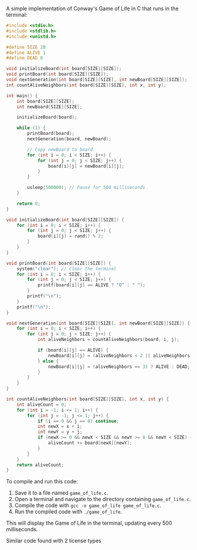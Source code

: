A simple implementation of Conway's Game of Life in C that runs in the terminal:

```c
#include <stdio.h>
#include <stdlib.h>
#include <unistd.h>

#define SIZE 20
#define ALIVE 1
#define DEAD 0

void initializeBoard(int board[SIZE][SIZE]);
void printBoard(int board[SIZE][SIZE]);
void nextGeneration(int board[SIZE][SIZE], int newBoard[SIZE][SIZE]);
int countAliveNeighbors(int board[SIZE][SIZE], int x, int y);

int main() {
    int board[SIZE][SIZE];
    int newBoard[SIZE][SIZE];

    initializeBoard(board);

    while (1) {
        printBoard(board);
        nextGeneration(board, newBoard);

        // Copy newBoard to board
        for (int i = 0; i < SIZE; i++) {
            for (int j = 0; j < SIZE; j++) {
                board[i][j] = newBoard[i][j];
            }
        }

        usleep(500000); // Pause for 500 milliseconds
    }

    return 0;
}

void initializeBoard(int board[SIZE][SIZE]) {
    for (int i = 0; i < SIZE; i++) {
        for (int j = 0; j < SIZE; j++) {
            board[i][j] = rand() % 2;
        }
    }
}

void printBoard(int board[SIZE][SIZE]) {
    system("clear"); // Clear the terminal
    for (int i = 0; i < SIZE; i++) {
        for (int j = 0; j < SIZE; j++) {
            printf(board[i][j] == ALIVE ? "O" : " ");
        }
        printf("\n");
    }
    printf("\n");
}

void nextGeneration(int board[SIZE][SIZE], int newBoard[SIZE][SIZE]) {
    for (int i = 0; i < SIZE; i++) {
        for (int j = 0; j < SIZE; j++) {
            int aliveNeighbors = countAliveNeighbors(board, i, j);

            if (board[i][j] == ALIVE) {
                newBoard[i][j] = (aliveNeighbors < 2 || aliveNeighbors > 3) ? DEAD : ALIVE;
            } else {
                newBoard[i][j] = (aliveNeighbors == 3) ? ALIVE : DEAD;
            }
        }
    }
}

int countAliveNeighbors(int board[SIZE][SIZE], int x, int y) {
    int aliveCount = 0;
    for (int i = -1; i <= 1; i++) {
        for (int j = -1; j <= 1; j++) {
            if (i == 0 && j == 0) continue;
            int newX = x + i;
            int newY = y + j;
            if (newX >= 0 && newX < SIZE && newY >= 0 && newY < SIZE) {
                aliveCount += board[newX][newY];
            }
        }
    }
    return aliveCount;
}
```

To compile and run this code:

1. Save it to a file named `game_of_life.c`.
2. Open a terminal and navigate to the directory containing `game_of_life.c`.
3. Compile the code with `gcc -o game_of_life game_of_life.c`.
4. Run the compiled code with `./game_of_life`.

This will display the Game of Life in the terminal, updating every 500 milliseconds.

Similar code found with 2 license types